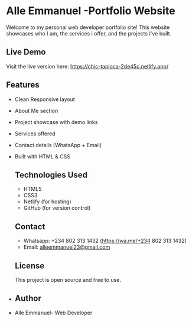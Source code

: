# Alle Emmanuel -Portfolio Website

Welcome to my personal web developer portfolio site!
This website showcases who I am, the services i offer, and the projects I've built.

## Live Demo
Visit the live version here: https://chic-tapioca-2de45c.netlify.app/

## Features 
- Clean Responsive layout
- About Me section
- Project showcase with demo links
- Services offered
- Contact details (WhatsApp + Email)
- Built with HTML & CSS

  ## Technologies Used
  - HTML5
  - CSS3
  - Netlify (for hosting)
  - GitHub (for version control)

  ## Contact
  - Whatsapp: +234 802 313 1432 (https://wa.me/+234 802 313 1432)
  - Email: alleemmanuel23@gmail.com

  ## License
  This project is open source and free to use.

  
- ## Author
- Alle Emmanuel- Web Developer
